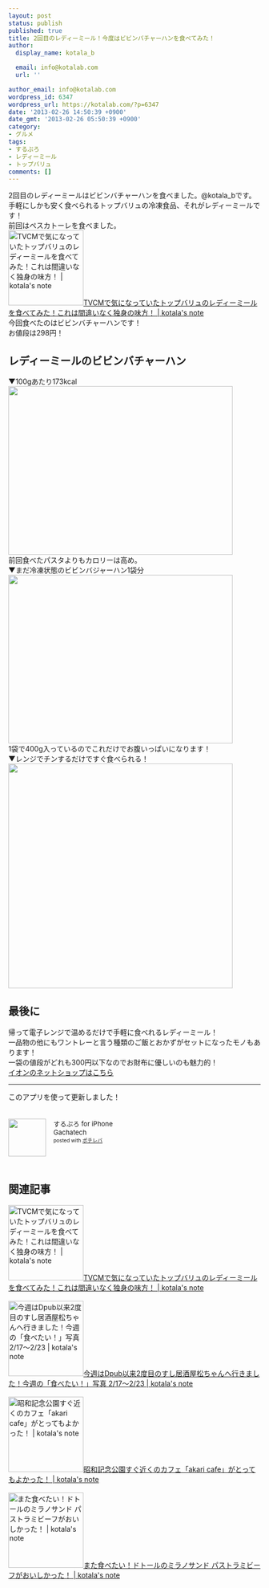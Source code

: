 ```yaml
---
layout: post
status: publish
published: true
title: 2回目のレディーミール！今度はビビンバチャーハンを食べてみた！
author:
  display_name: kotala_b

  email: info@kotalab.com
  url: ''

author_email: info@kotalab.com
wordpress_id: 6347
wordpress_url: https://kotalab.com/?p=6347
date: '2013-02-26 14:50:39 +0900'
date_gmt: '2013-02-26 05:50:39 +0900'
category:
- グルメ
tags:
- するぷろ
- レディーミール
- トップバリュ
comments: []
---
```

<p><img src="https://kotalab.com/wp-content/uploads/readymeal_121220-448x448.jpg" alt="" /><br />
2回目のレディーミールはビビンバチャーハンを食べました。@kotala_bです。<br />
手軽にしかも安く食べられるトップバリュの冷凍食品、それがレディーミールです！<br />
前回はペスカトーレを食べました。<br />
<a href="https://kotalab.com/topvalu-readymeal" target="_blank"><img class="alignleft" src="https://kotalab.com/wp-content/uploads/readymeal_121220-448x448.jpg" alt="TVCMで気になっていたトップバリュのレディーミールを食べてみた！これは間違いなく独身の味方！ | kotala's note" width="150" /></a><a href="https://kotalab.com/topvalu-readymeal" target="_blank">TVCMで気になっていたトップバリュのレディーミールを食べてみた！これは間違いなく独身の味方！ | kotala's note</a><br style="clear:both;" />今回食べたのはビビンバチャーハンです！<br />
お値段は298円！<br />
</p>
<!--more-->
<h2>レディーミールのビビンバチャーハン</h2>
<p>▼100gあたり173kcal<br />
<img alt="" src="https://kotalab.com/wp-content/uploads/slooProImg_20130226142259.jpg" width="448" height="336" /><br />
前回食べたパスタよりもカロリーは高め。<br />
▼まだ冷凍状態のビビンバジャーハン1袋分<br />
<img alt="" src="https://kotalab.com/wp-content/uploads/slooProImg_20130226142257.jpg" width="448" height="336" /><br />
1袋で400g入っているのでこれだけでお腹いっぱいになります！<br />
▼レンジでチンするだけですぐ食べられる！<br />
<img alt="" src="https://kotalab.com/wp-content/uploads/slooProImg_20130226142254.jpg" width="448" height="448" /></p>
<h2>最後に</h2>
<p>帰って電子レンジで温めるだけで手軽に食べれるレディーミール！<br />
一品物の他にもワントレーと言う種類のご飯とおかずがセットになったモノもあります！<br />
一袋の値段がどれも300円以下なのでお財布に優しいのも魅力的！<br />
<a href="http://www.aeonshop.com/tpshop-bin/tpshop_link.pl?siteID=TG&lsurl=http://www.aeonshop.com/" target="_blank">イオンのネットショップはこちら</a></p>
<hr>
<p>このアプリを使って更新しました！</p>
<div class="pochireba" style="text-align:left;font-size:small;padding:20px 0;/zoom: 1;overflow: hidden;"><span class="removed_link" title="click.linksynergy.com/fs-bin/click?id=d2yYUp776R4&amp;subid=&amp;offerid=94348.1&amp;type=3&amp;tmpid=3910&amp;RD_PARM1=http%253A%252F%252Fitunes.apple.com%252Fjp%252Fapp%252Fsurupuro-for-iphone%252Fid436676299%253Fmt%253D8%2526uo%253D4"><img src="http://a1.mzstatic.com/us/r1000/065/Purple/v4/4c/c6/a8/4cc6a855-cc5c-34ed-0436-36e219eafb81/mzl.xejvrijs.jpg" width="75" height="75" style="float:left;margin:0 15px 0 0;" class="pochi_img" ></span>
<div class="pochi_info" style="text-align:left;/zoom: 1;overflow: hidden;">
<div class="pochi_name"><span class="removed_link" title="click.linksynergy.com/fs-bin/click?id=d2yYUp776R4&amp;subid=&amp;offerid=94348.1&amp;type=3&amp;tmpid=3910&amp;RD_PARM1=http%253A%252F%252Fitunes.apple.com%252Fjp%252Fapp%252Fsurupuro-for-iphone%252Fid436676299%253Fmt%253D8%2526uo%253D4">するぷろ for iPhone</span></div>
<div class="pochi_seller"><span class="removed_link" title="click.linksynergy.com/fs-bin/click?id=d2yYUp776R4&amp;subid=&amp;offerid=94348.1&amp;type=3&amp;tmpid=3910&amp;RD_PARM1=http%253A%252F%252Fitunes.apple.com%252Fjp%252Fartist%252Fgachatech%252Fid358731102%253Fuo%253D4">Gachatech</span></div>
<div class="pochi_post" style="font-size:x-small;">posted with <a href="https://pochireba.com" target="_blank">ポチレバ</a></div>
</div>
<div class="pochireba-footer" style="clear: left"></div>
</div>
<h2 class="rele">関連記事</h2>
<p><a href="https://kotalab.com/topvalu-readymeal" target="_blank"><img  class="alignleft" src="https://kotalab.com/wp-content/uploads/readymeal_121220-448x448.jpg" alt="TVCMで気になっていたトップバリュのレディーミールを食べてみた！これは間違いなく独身の味方！ | kotala's note" width="150" /></a><a href="https://kotalab.com/topvalu-readymeal" target="_blank">TVCMで気になっていたトップバリュのレディーミールを食べてみた！これは間違いなく独身の味方！ | kotala's note</a><br style="clear:both;" /><br />
<a href="https://kotalab.com/digicame-walk-showakoen" target="_blank"><img  class="alignleft" src="https://kotalab.com/wp-content/uploads/miil_130224_05-448x447.jpg" alt="今週はDpub以来2度目のすし居酒屋松ちゃんへ行きました！今週の「食べたい！」写真 2/17〜2/23 | kotala's note" width="150" /></a><a href="https://kotalab.com/digicame-walk-showakoen" target="_blank">今週はDpub以来2度目のすし居酒屋松ちゃんへ行きました！今週の「食べたい！」写真 2/17〜2/23 | kotala's note</a><br style="clear:both;" /><br />
<a href="https://kotalab.com/akari-cafe" target="_blank"><img  class="alignleft" src="https://kotalab.com/wp-content/uploads/akaricafe_130215-448x336.jpg" alt="昭和記念公園すぐ近くのカフェ「akari cafe」がとってもよかった！ | kotala's note" width="150" /></a><a href="https://kotalab.com/akari-cafe" target="_blank">昭和記念公園すぐ近くのカフェ「akari cafe」がとってもよかった！ | kotala's note</a><br style="clear:both;" /><br />
<a href="https://kotalab.com/doutor-milano" target="_blank"><img  class="alignleft" src="https://kotalab.com/wp-content/uploads/doutor_130211-448x336.jpg" alt="また食べたい！ドトールのミラノサンド パストラミビーフがおいしかった！ | kotala's note" width="150" /></a><a href="https://kotalab.com/doutor-milano" target="_blank">また食べたい！ドトールのミラノサンド パストラミビーフがおいしかった！ | kotala's note</a><br style="clear:both;" /></p>
